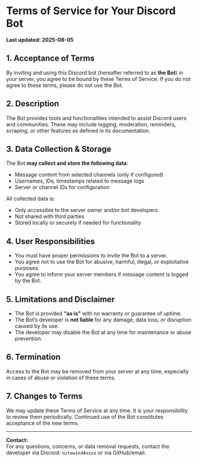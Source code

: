 # Terms of Service for Your Discord Bot

**Last updated: 2025-08-05**

## 1. Acceptance of Terms
By inviting and using this Discord bot (hereafter referred to as **the Bot**) in your server, you agree to be bound by these Terms of Service. If you do not agree to these terms, please do not use the Bot.

## 2. Description
The Bot provides tools and functionalities intended to assist Discord users and communities. These may include logging, moderation, reminders, scraping, or other features as defined in its documentation.

## 3. Data Collection & Storage
The Bot **may collect and store the following data**:
- Message content from selected channels (only if configured)
- Usernames, IDs, timestamps related to message logs
- Server or channel IDs for configuration

All collected data is:
- Only accessible to the server owner and/or bot developers
- Not shared with third parties
- Stored locally or securely if needed for functionality

## 4. User Responsibilities
- You must have proper permissions to invite the Bot to a server.
- You agree not to use the Bot for abusive, harmful, illegal, or exploitative purposes.
- You agree to inform your server members if message content is logged by the Bot.

## 5. Limitations and Disclaimer
- The Bot is provided **“as is”** with no warranty or guarantee of uptime.
- The Bot’s developer is **not liable** for any damage, data loss, or disruption caused by its use.
- The developer may disable the Bot at any time for maintenance or abuse prevention.

## 6. Termination
Access to the Bot may be removed from your server at any time, especially in cases of abuse or violation of these terms.

## 7. Changes to Terms
We may update these Terms of Service at any time. It is your responsibility to review them periodically. Continued use of the Bot constitutes acceptance of the new terms.

---

**Contact:**  
For any questions, concerns, or data removal requests, contact the developer via Discord: `nitewind#xxxx` or via GitHub/email.
